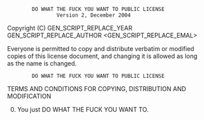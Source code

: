             DO WHAT THE FUCK YOU WANT TO PUBLIC LICENSE  
                    Version 2, December 2004  

 Copyright (C) GEN_SCRIPT_REPLACE_YEAR GEN_SCRIPT_REPLACE_AUTHOR <GEN_SCRIPT_REPLACE_EMAL>  
  
 Everyone is permitted to copy and distribute verbatim or modified  
 copies of this license document, and changing it is allowed as long  
 as the name is changed.  
  
            DO WHAT THE FUCK YOU WANT TO PUBLIC LICENSE  
   TERMS AND CONDITIONS FOR COPYING, DISTRIBUTION AND MODIFICATION  
  
  0. You just DO WHAT THE FUCK YOU WANT TO.  

